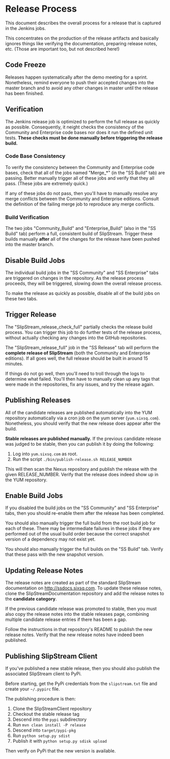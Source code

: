 
Release Process
===============

This document describes the overall process for a release that is
captured in the Jenkins jobs.

This concentrates on the production of the release artifacts and
basically ignores things like verifying the documentation, preparing
release notes, etc.  (Those are important too, but not described
here!)

Code Freeze
-----------

Releases happen systematically after the demo meeting for a sprint.
Nonetheless, remind everyone to push their accepted changes into the
master branch and to avoid any other changes in master until the
release has been finished.

Verification
------------

The Jenkins release job is optimized to perform the full release as
quickly as possible.  Consequently, it neight checks the consistency
of the Community and Enterprise code bases nor does it run the defined
unit tests.  **These checks must be done manually before triggering
the release build.**

### Code Base Consistency

To verify the consistency between the Community and Enterprise code
bases, check that all of the jobs named "Merge_*" (in the "SS Build"
tab) are passing.  Better manually trigger all of these jobs and
verify that they all pass.  (These jobs are extremely quick.)

If any of these jobs do not pass, then you'll have to manually resolve
any merge conflicts between the Community and Enterprise editions.
Consult the definition of the failing merge job to reproduce any merge
conflicts.

### Build Verification

The two jobs "Community_Build" and "Enterprise_Build" (also in the "SS
Build" tab) perform a full, consistent build of SlipStream.  Trigger
these builds manually **after** all of the changes for the release
have been pushed into the master branch.

Disable Build Jobs
------------------

The individual build jobs in the "SS Community" and "SS Enterprise"
tabs are triggered on changes in the repository.  As the release
process proceeds, they will be triggered, slowing down the overall
release process.  

To make the release as quickly as possible, disable all of the build
jobs on these two tabs. 

Trigger Release
---------------

The "SlipStream_release_check_full" partially checks the release build
process.  You can trigger this job to do further tests of the release
process, without actually checking any changes into the GitHub
repositories. 

The "SlipStream_release_full" job in the "SS Release" tab will perform
the **complete release of SlipStream** (both the Community and
Enterprise editions).  If all goes well, the full release should be
built in around 15 minutes.

If things do not go well, then you'll need to troll through the logs
to determine what failed.  You'll then have to manually clean up any
tags that were made in the repositories, fix any issues, and try the
release again. 

Publishing Releases
-------------------

All of the candidate releases are published automatically into the YUM
repository automatically via a cron job on the yum server
(`yum.sixsq.com`).  Nonetheless, you should verify that the new
release does appear after the build.

**Stable releases are published manually.**  If the previous candidate
release was judged to be stable, then you can publish it by doing the
following: 

  1. Log into `yum.sixsq.com` as root.
  2. Run the script `./bin/publish-release.sh RELEASE_NUMBER` 

This will then scan the Nexus repository and publish the release with
the given RELEASE_NUMBER.  Verify that the release does indeed show up
in the YUM repository. 

Enable Build Jobs
-----------------

If you disabled the build jobs on the "SS Community" and "SS
Enterprise" tabs, then you should re-enable them after the release has
been completed.

You should also manually trigger the full build from the root build
job for each of these.  There may be intermediate failures in these
jobs if they are performed out of the usual build order because the
correct snapshot version of a dependency may not exist yet.

You should also manually trigger the full builds on the "SS Build"
tab.  Verify that these pass with the new snapshot version. 


Updating Release Notes
----------------------

The release notes are created as part of the standard SlipStream
documentation on http://ssdocs.sixsq.com.  To update these release
notes, clone the SlipStreamDocumentation repository and add the
release notes to the **candidate category**.

If the previous candidate release was promoted to stable, then you
must also copy the release notes into the stable releases page,
combining multiple candidate release entries if there has been a gap. 

Follow the instructions in that repository's README to publish the new
release notes.  Verify that the new release notes have indeed been
published. 


Publishing SlipStream Client
----------------------------

If you've published a new stable release, then you should also publish
the associated SlipStream client to PyPi.  

Before starting, get the PyPi credentials from the `slipstream.txt`
file and create your `~/.pypirc` file.

The publishing procedure is then:

  1. Clone the SlipStreamClient repository
  2. Checkout the stable release tag
  3. Descend into the `pypi` subdirectory
  4. Run `mvn clean install -P release`
  5. Descend into `target/pypi-pkg`
  6. Run `python setup.py sdist`
  7. Publish it with `python setup.py sdisk upload`

Then verify on PyPi that the new version is available.

